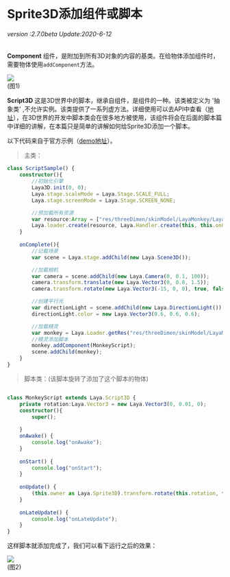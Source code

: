 # Sprite3D添加组件或脚本 

###### *version :2.7.0beta   Update:2020-6-12*

**Component** 组件，是附加到所有3D对象的内容的基类。在给物体添加组件时，需要物体使用`addComponent`方法。

![](img/1.png)<br>(图1)

**Script3D** 这是3D世界中的脚本，继承自组件，是组件的一种。该类被定义为 '抽象类' ,不允许实例。该类提供了一系列虚方法。详细使用可以去API中查看（[地址](https://layaair.ldc.layabox.com/api2/Chinese/index.html?category=3D&class=laya.d3.component.Script3D)），在3D世界的开发中脚本类会在很多地方被使用，该组件将会在后面的脚本篇中详细的讲解，在本篇只是简单的讲解如何给Sprite3D添加一个脚本。

以下代码来自于官方示例（[demo地址](https://layaair.ldc.layabox.com/demo2/?language=ch&category=3d&group=Sprite3D&name=ScriptSample)）。

> 主类：
>

```typescript
class ScriptSample() {
    constructor(){
        //初始化引擎
        Laya3D.init(0, 0);
        Laya.stage.scaleMode = Laya.Stage.SCALE_FULL;
        Laya.stage.screenMode = Laya.Stage.SCREEN_NONE;

        //预加载所有资源
        var resource:Array = ["res/threeDimen/skinModel/LayaMonkey/LayaMonkey.lh"];
        Laya.loader.create(resource, Laya.Handler.create(this, this.onComplete));    
    }
    
    onComplete(){
        //记载场景
        var scene = Laya.stage.addChild(new Laya.Scene3D());

        //加载相机
        var camera = scene.addChild(new Laya.Camera(0, 0.1, 100));
        camera.transform.translate(new Laya.Vector3(0, 0.8, 1.5));
        camera.transform.rotate(new Laya.Vector3(-15, 0, 0), true, false);

        //创建平行光
        var directionLight = scene.addChild(new Laya.DirectionLight());
        directionLight.color = new Laya.Vector3(0.6, 0.6, 0.6);

        //加载精灵
        var monkey = Laya.Loader.getRes("res/threeDimen/skinModel/LayaMonkey/LayaMonkey.lh");
        //精灵添加脚本
        monkey.addComponent(MonkeyScript);
        scene.addChild(monkey);
    }
}


```

> 脚本类：(该脚本旋转了添加了这个脚本的物体)
>

```typescript

class MonkeyScript extends Laya.Script3D {
    private rotation:Laya.Vector3 = new Laya.Vector3(0, 0.01, 0); 	
	constructor(){
        super();
       
    }
	onAwake() {
		console.log("onAwake");
	}
	
	onStart() {
		console.log("onStart");
	}
	
	onUpdate() {
		(this.owner as Laya.Sprite3D).transform.rotate(this.rotation, false);
	}
	
	onLateUpdate() {
		console.log("onLateUpdate");
	}
}

```

这样脚本就添加完成了，我们可以看下运行之后的效果：

![](img/2.gif)<br>(图2)
